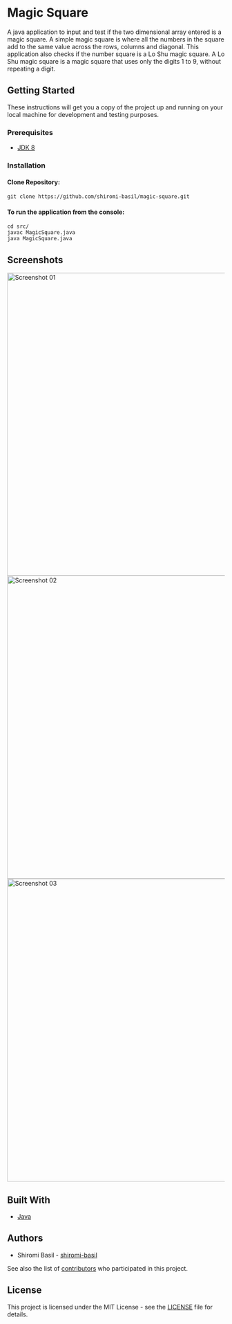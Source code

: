 # Magic Square
A java application to input and test if the two dimensional array entered is a magic square. A simple magic square is where all the numbers in the square add to the same value across the rows, columns and diagonal. This application also checks if the number square is a Lo Shu magic square. A Lo Shu magic square is a magic square that uses only the digits 1 to 9, without repeating a digit.

## Getting Started

These instructions will get you a copy of the project up and running on your local machine for development and testing purposes.

### Prerequisites

* [JDK 8](https://www.oracle.com/java/technologies/javase/javase-jdk8-downloads.html)

### Installation

#### Clone Repository:
  
    git clone https://github.com/shiromi-basil/magic-square.git

#### To run the application from the console:

    cd src/
    javac MagicSquare.java
    java MagicSquare.java

## Screenshots
<img alt="Screenshot 01" src="/../screenshots/screenshot-01.png" width="700">

<img alt="Screenshot 02" src="/../screenshots/screenshot-02.png" width="700">

<img alt="Screenshot 03" src="/../screenshots/screenshot-03.png" width="700">

## Built With
* [Java](https://docs.oracle.com/en/java/)

## Authors
* Shiromi Basil - [shiromi-basil](https://github.com/shiromi-basil)

See also the list of [contributors](https://github.com/SafiyyahR/ARC-R3ACT/graphs/contributors) who participated in this project.

## License
This project is licensed under the MIT License - see the [LICENSE](LICENSE) file for details.
